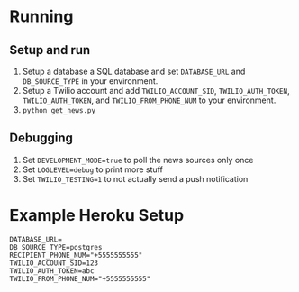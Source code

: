 # Running

## Setup and run

1. Setup a database a SQL database and set `DATABASE_URL` and `DB_SOURCE_TYPE` in your environment.
1. Setup a Twilio account and add `TWILIO_ACCOUNT_SID`, `TWILIO_AUTH_TOKEN`, `TWILIO_AUTH_TOKEN`, and `TWILIO_FROM_PHONE_NUM` to your environment.
1. `python get_news.py`

## Debugging

1. Set `DEVELOPMENT_MODE=true` to poll the news sources only once
1. Set `LOGLEVEL=debug` to print more stuff
1. Set `TWILIO_TESTING=1` to not actually send a push notification

# Example Heroku Setup

    DATABASE_URL=
    DB_SOURCE_TYPE=postgres
    RECIPIENT_PHONE_NUM="+5555555555"
    TWILIO_ACCOUNT_SID=123
    TWILIO_AUTH_TOKEN=abc
    TWILIO_FROM_PHONE_NUM="+5555555555"
    